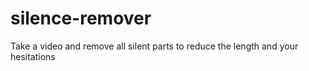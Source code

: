 # silence-remover
Take a video and remove all silent parts to reduce the length and your hesitations 
